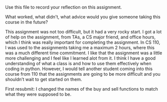 Use this file to record your reflection on this assignment. 

What worked, what didn't, what advice would you give someone taking this course in the future?

This assignment was not too difficult, but it had a very rocky start. I got a lot of help on the assignment, from TAs, a CS major friend, and office hours, which I think was really important for completing the assignment. In CS 110, I was used to the assignments taking me a maximum 2 hours, where this was a much different time commitment. I like that the assignment was a little more challenging and I feel like I learned alot from it. I think I have a good understanding of what a class is and how to use them effectively when coding in python. However, I would tell another student coming into this course from 110 that the assignments are going to be more difficult and you shouldn’t wait to get started on them. 

First resubmit: 
I changed the names of the buy and sell functions to match what they were supposed to be. 